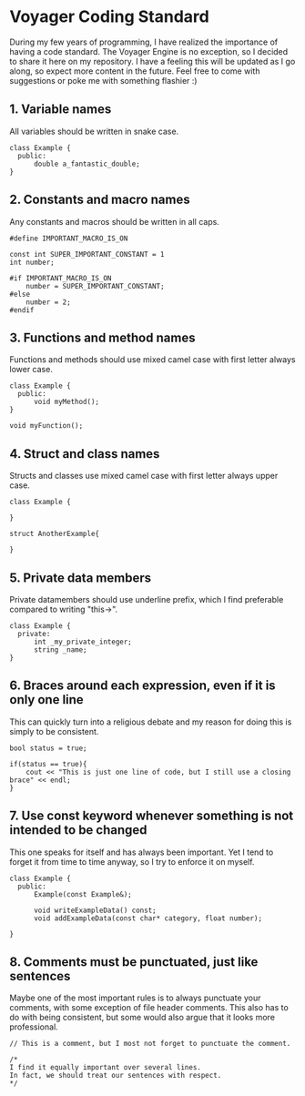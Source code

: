 # Voyager Coding Standard

During my few years of programming, I have realized the importance of having a code standard. 
The Voyager Engine is no exception, so I decided to share it here on my repository. I have a feeling this will be updated
as I go along, so expect more content in the future. Feel free to come with suggestions
or poke me with something flashier :)

## 1. Variable names
All variables should be written in snake case.

```
class Example {
  public:
      double a_fantastic_double;
}
```

## 2. Constants and macro names
Any constants and macros should be written in all caps.

```
#define IMPORTANT_MACRO_IS_ON

const int SUPER_IMPORTANT_CONSTANT = 1
int number;

#if IMPORTANT_MACRO_IS_ON
    number = SUPER_IMPORTANT_CONSTANT;
#else
    number = 2;
#endif
```

## 3. Functions and method names
Functions and methods should use mixed camel case with first letter always lower case.

```
class Example {
  public:
      void myMethod();
}

void myFunction();
```

## 4. Struct and class names
Structs and classes use mixed camel case with first letter always upper case. 

```
class Example {
  
}

struct AnotherExample{

}
```

## 5. Private data members
Private datamembers should use underline prefix, which I find preferable compared to writing "this->". 

```
class Example {
  private:
      int _my_private_integer;
      string _name;
}
```

## 6. Braces around each expression, even if it is only one line
This can quickly turn into a religious debate and my reason for doing this is simply to be consistent. 

```
bool status = true;

if(status == true){
    cout << "This is just one line of code, but I still use a closing brace" << endl;
}
```

## 7. Use const keyword whenever something is not intended to be changed
This one speaks for itself and has always been important. Yet I tend to forget it from time to time anyway, so I try to enforce it on myself. 

```
class Example {
  public:
      Example(const Example&);
      
      void writeExampleData() const;
      void addExampleData(const char* category, float number);
      
}
```

## 8. Comments must be punctuated, just like sentences
Maybe one of the most important rules is to always punctuate your comments, with some exception of file header comments. This also has to do with being consistent, but some would also
argue that it looks more professional. 

```
// This is a comment, but I most not forget to punctuate the comment. 

/* 
I find it equally important over several lines.
In fact, we should treat our sentences with respect. 
*/
```
